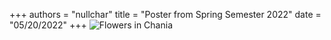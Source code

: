 +++
authors = "nullchar"
title = "Poster from Spring Semester 2022"
date = "05/20/2022"
+++
<img src="img_chania.jpg" alt="Flowers in Chania">
